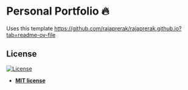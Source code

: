 # Personal Portfolio 🔥
Uses this template https://github.com/rajaprerak/rajaprerak.github.io?tab=readme-ov-file
## License
[![License](http://img.shields.io/:license-mit-blue.svg?style=flat-square)](http://badges.mit-license.org)

- **[MIT license](http://opensource.org/licenses/mit-license.php)**
